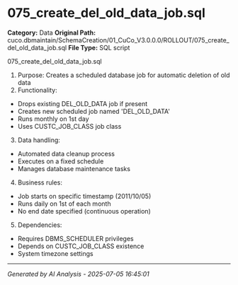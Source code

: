 # 075_create_del_old_data_job.sql

**Category:** Data
**Original Path:** cuco.dbmaintain/SchemaCreation/01_CuCo_V3.0.0.0/ROLLOUT/075_create_del_old_data_job.sql
**File Type:** SQL script

075_create_del_old_data_job.sql
1. Purpose: Creates a scheduled database job for automatic deletion of old data
2. Functionality:
- Drops existing DEL_OLD_DATA job if present
- Creates new scheduled job named 'DEL_OLD_DATA'
- Runs monthly on 1st day
- Uses CUSTC_JOB_CLASS job class

3. Data handling:
- Automated data cleanup process
- Executes on a fixed schedule
- Manages database maintenance tasks

4. Business rules:
- Job starts on specific timestamp (2011/10/05)
- Runs daily on 1st of each month
- No end date specified (continuous operation)

5. Dependencies:
- Requires DBMS_SCHEDULER privileges
- Depends on CUSTC_JOB_CLASS existence
- System timezone settings

---
*Generated by AI Analysis - 2025-07-05 16:45:01*
